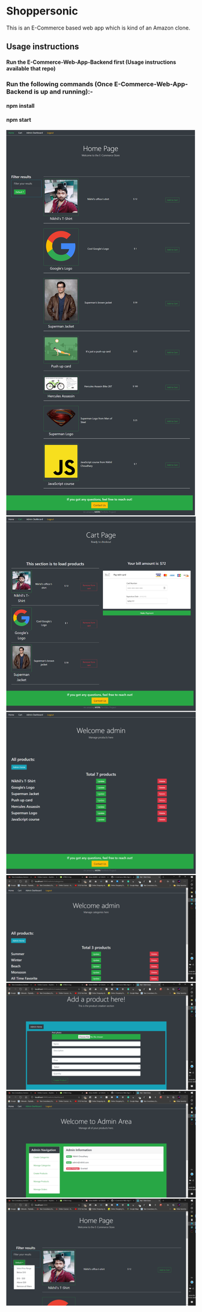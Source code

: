 # Shoppersonic
This is an E-Commerce based web app which is kind of an Amazon clone.

## Usage instructions
#### Run the E-Commerce-Web-App-Backend first (Usage instructions available that repo)
### Run the following commands (Once E-Commerce-Web-App-Backend is up and running):-
#### npm install
#### npm start

![](public/MERN_HomePage.png)
![](MERN_CartSection.png)
![](public/MERN_ManageProducts.png)
![](public/screenshot1.png)
![](public/Screenshot2.png)
![](public/Screenshot3.png)
![](public/Screenshot4.png)
